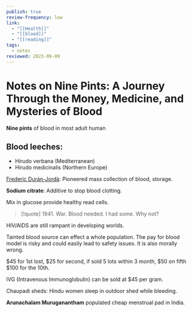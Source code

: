```yaml
---
publish: true
review-frequency: low
link:
  - "[[Health]]"
  - "[[blood]]"
  - "[[reading]]"
tags:
  - notes
reviewed: 2023-09-09
---
```

# Notes on Nine Pints: A Journey Through the Money, Medicine, and Mysteries of Blood
**Nine pints** of blood in most adult human

## Blood leeches:
- Hirudo verbana (Mediterranean)
- Hirudo medicinalis (Northern Europe)

[Frederic Durán-Jordà](https://en.wikipedia.org/wiki/Frederic_Dur%C3%A1n-Jord%C3%A0): Pioneered mass collection of blood, storage.

**Sodium citrate**: Additive to stop blood clotting.

Mix in glucose provide healthy read cells.

> [!quote]
> 1941. War. Blood needed. I had some. Why not?

HIV/AIDS are still rampant in developing worlds.

Tainted blood source can effect a whole population. The pay for blood model is risky and could easily lead to safety issues. It is also morally wrong.

$45 for 1st lost, $25 for second, if sold 5 lots within 3 month, $50 on fifth $100 for the 10th.

IVG (Intravenous Immunoglobulin) can be sold at $45 per gram.

Chaupadi sheds: Hindu women sleep in outdoor shed while bleeding.

**Arunachalam Muruganantham** populated cheap menstrual pad in India.

